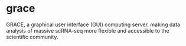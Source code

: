 # grace
GRACE, a graphical user interface (GUI) computing server, making data analysis of massive scRNA-seq more flexible and accessible to the scientific community.
